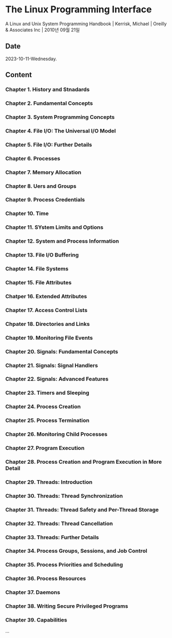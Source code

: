# The Linux Programming Interface

A Linux and Unix System Programming Handbook | Kerrisk, Michael | Oreilly & Associates Inc | 2010년 09월 21일

## Date

2023-10-11-Wednesday.

## Content

### Chapter 1. History and Stnadards

### Chapter 2. Fundamental Concepts

### Chapter 3. System Programming Concepts

### Chapter 4. File I/O: The Universal I/O Model

### Chapter 5. File I/O: Further Details

### Chapter 6. Processes

### Chapter 7. Memory Allocation

### Chapter 8. Uers and Groups

### Chapter 9. Process Credentials

### Chapter 10. Time

### Chapter 11. SYstem Limits and Options

### Chapter 12. System and Process Information

### Chapter 13. File I/O Buffering

### Chapter 14. File Systems

### Chapter 15. File Attributes

### Chatper 16. Extended Attributes

### Chapter 17. Access Control Lists

### Chpater 18. Directories and Links

### Chapter 19. Monitoring File Events

### Chapter 20. Signals: Fundamental Concepts

### Chapter 21. Signals: Signal Handlers

### Chapter 22. Signals: Advanced Features

### Chapter 23. Timers and Sleeping

### Chapter 24. Process Creation

### Chapter 25. Process Termination

### Chapter 26. Monitoring Child Processes

### Chapter 27. Program Execution

### Chapter 28. Process Creation and Program Execution in More Detail

### Chapter 29. Threads: Introduction

### Chapter 30. Threads: Thread Synchronization

### Chapter 31. Threads: Thread Safety and Per-Thread Storage

### Chapter 32. Threads: Thread Cancellation

### Chapter 33. Threads: Further Details

### Chapter 34. Process Groups, Sessions, and Job Control

### Chapter 35. Process Priorities and Scheduling

### Chapter 36. Process Resources

### Chapter 37. Daemons

### Chapter 38. Writing Secure Privileged Programs

### Chapter 39. Capabilities

...

